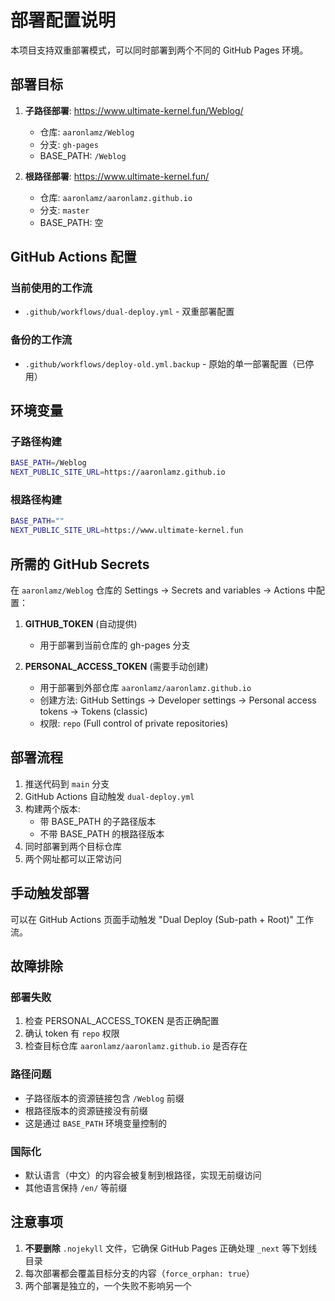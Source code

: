 # 部署配置说明

本项目支持双重部署模式，可以同时部署到两个不同的 GitHub Pages 环境。

## 部署目标

1. **子路径部署**: https://www.ultimate-kernel.fun/Weblog/
   - 仓库: `aaronlamz/Weblog`
   - 分支: `gh-pages`
   - BASE_PATH: `/Weblog`

2. **根路径部署**: https://www.ultimate-kernel.fun/
   - 仓库: `aaronlamz/aaronlamz.github.io`
   - 分支: `master`
   - BASE_PATH: 空

## GitHub Actions 配置

### 当前使用的工作流
- `.github/workflows/dual-deploy.yml` - 双重部署配置

### 备份的工作流
- `.github/workflows/deploy-old.yml.backup` - 原始的单一部署配置（已停用）

## 环境变量

### 子路径构建
```bash
BASE_PATH=/Weblog
NEXT_PUBLIC_SITE_URL=https://aaronlamz.github.io
```

### 根路径构建
```bash
BASE_PATH=""
NEXT_PUBLIC_SITE_URL=https://www.ultimate-kernel.fun
```

## 所需的 GitHub Secrets

在 `aaronlamz/Weblog` 仓库的 Settings -> Secrets and variables -> Actions 中配置：

1. **GITHUB_TOKEN** (自动提供)
   - 用于部署到当前仓库的 gh-pages 分支

2. **PERSONAL_ACCESS_TOKEN** (需要手动创建)
   - 用于部署到外部仓库 `aaronlamz/aaronlamz.github.io`
   - 创建方法: GitHub Settings -> Developer settings -> Personal access tokens -> Tokens (classic)
   - 权限: `repo` (Full control of private repositories)

## 部署流程

1. 推送代码到 `main` 分支
2. GitHub Actions 自动触发 `dual-deploy.yml`
3. 构建两个版本:
   - 带 BASE_PATH 的子路径版本
   - 不带 BASE_PATH 的根路径版本
4. 同时部署到两个目标仓库
5. 两个网址都可以正常访问

## 手动触发部署

可以在 GitHub Actions 页面手动触发 "Dual Deploy (Sub-path + Root)" 工作流。

## 故障排除

### 部署失败
1. 检查 PERSONAL_ACCESS_TOKEN 是否正确配置
2. 确认 token 有 `repo` 权限
3. 检查目标仓库 `aaronlamz/aaronlamz.github.io` 是否存在

### 路径问题
- 子路径版本的资源链接包含 `/Weblog` 前缀
- 根路径版本的资源链接没有前缀
- 这是通过 `BASE_PATH` 环境变量控制的

### 国际化
- 默认语言（中文）的内容会被复制到根路径，实现无前缀访问
- 其他语言保持 `/en/` 等前缀

## 注意事项

1. **不要删除** `.nojekyll` 文件，它确保 GitHub Pages 正确处理 `_next` 等下划线目录
2. 每次部署都会覆盖目标分支的内容（`force_orphan: true`）
3. 两个部署是独立的，一个失败不影响另一个